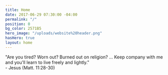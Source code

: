 ```yaml
---
title: Home
date: 2017-06-29 07:30:00 -04:00
permalink: "/"
position: 0
bg_color: 2571B5
hero_image: "/uploads/website%20header.png"
hasHero: true
layout: home
---
```


"Are you tired? Worn out? Burned out on religion? ... Keep company with me and you'll learn to live freely and lightly."  
                                        - Jesus (Matt. 11:28-30)

